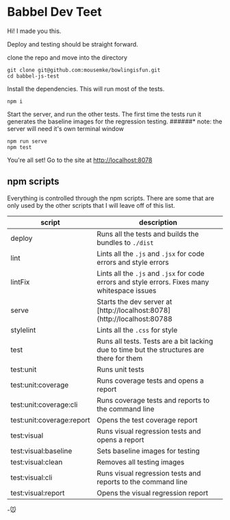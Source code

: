Babbel Dev Teet
=======================================

Hi! I made you this.

Deploy and testing should be straight forward.

clone the repo and move into the directory

```
git clone git@github.com:mousemke/bowlingisfun.git
cd babbel-js-test
```

Install the dependencies. This will run most of the tests.

```
npm i
```

Start the server, and run the other tests.  The first time the tests run it generates the baseline images for the regression testing.
######* note: the server will need it's own terminal window

```
npm run serve
npm test
```

You're all set!  Go to the site at [http://localhost:8078](http://localhost:8078)

## npm scripts

Everything is controlled through the npm scripts.  There are some that are only used by the other scripts that I will leave off of this list.


| script  | description  |
| -------|------- |
| deploy                    | Runs all the tests and builds the bundles to `./dist`
| lint                      | Lints all the `.js` and `.jsx` for code errors and style errors
| lintFix                   | Lints all the `.js` and `.jsx` for code errors and style errors. Fixes many whitespace issues
| serve                     | Starts the dev server at [http://localhost:8078](http://localhost:80788
| stylelint                 | Lints all the `.css` for style
| test                      | Runs all tests. Tests are a bit lacking due to time but the structures are there for them
| test:unit                 | Runs unit tests
| test:unit:coverage        | Runs coverage tests and opens a report
| test:unit:coverage:cli    | Runs coverage tests and reports to the command line
| test:unit:coverage:report | Opens the test coverage report
| test:visual               | Runs visual regression tests and opens a report
| test:visual:baseline      | Sets baseline images for testing
| test:visual:clean         | Removes all testing images
| test:visual:cli           | Runs visual regression tests and reports to the command line
| test:visual:report        | Opens the visual regression report


-🐭


